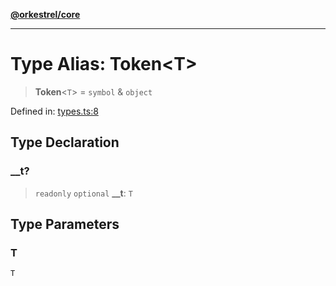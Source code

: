 [**@orkestrel/core**](../index.md)

***

# Type Alias: Token\<T\>

> **Token**\<`T`\> = `symbol` & `object`

Defined in: [types.ts:8](https://github.com/orkestrel/core/blob/240d6e1612057b96fd3fc03e1415fe3917a0f212/src/types.ts#L8)

## Type Declaration

### \_\_t?

> `readonly` `optional` **\_\_t**: `T`

## Type Parameters

### T

`T`
